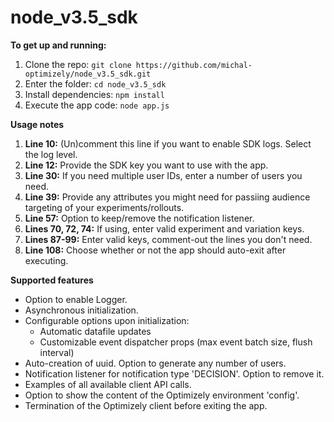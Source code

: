 # node_v3.5_sdk

**To get up and running:**
1. Clone the repo: `git clone https://github.com/michal-optimizely/node_v3.5_sdk.git`
2. Enter the folder: `cd node_v3.5_sdk`
3. Install dependencies: `npm install`
4. Execute the app code: `node app.js`

**Usage notes**
1. **Line 10:** (Un)comment this line if you want to enable SDK logs. Select the log level.
2. **Line 12:** Provide the SDK key you want to use with the app.
3. **Line 30:** If you need multiple user IDs, enter a number of users you need.
4. **Line 39:** Provide any attributes you might need for passiing audience targeting of your experiments/rollouts.
5. **Line 57:** Option to keep/remove the notification listener.
6. **Lines 70, 72, 74:** If using, enter valid experiment and variation keys.
7. **Lines 87-99:** Enter valid keys, comment-out the lines you don't need.
8. **Line 108:** Choose whether or not the app should auto-exit after executing.


**Supported features**
* Option to enable Logger.
* Asynchronous initialization.
* Configurable options upon initialization: 
  * Automatic datafile updates
  * Customizable event dispatcher props (max event batch size, flush interval)
* Auto-creation of uuid. Option to generate any number of users.
* Notification listener for notification type 'DECISION'. Option to remove it.
* Examples of all available client API calls.
* Option to show the content of the Optimizely environment 'config'.
* Termination of the Optimizely client before exiting the app.